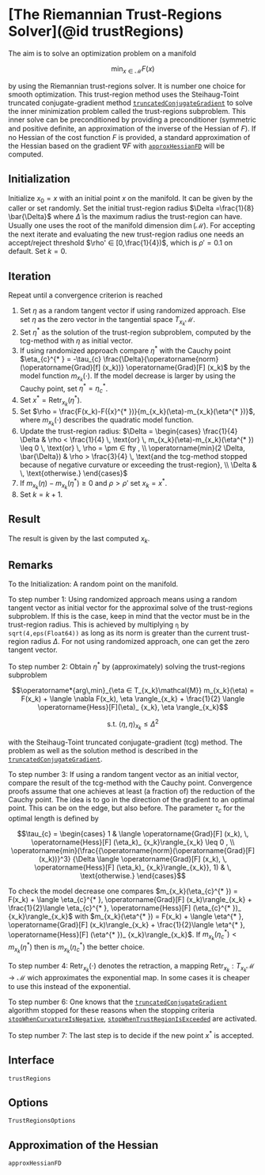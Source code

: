 # [The Riemannian Trust-Regions Solver](@id trustRegions)

The aim is to solve an optimization problem on a manifold

```math
\operatorname*{min}_{x  ∈  \mathcal{M}} F(x)
```

by using the Riemannian trust-regions solver. It is number one choice for smooth
optimization. This trust-region method uses the Steihaug-Toint truncated
conjugate-gradient method [`truncatedConjugateGradient`](@ref)
to solve the inner minimization problem called the
trust-regions subproblem. This inner solve can be preconditioned by providing
a preconditioner (symmetric and positive deﬁnite, an approximation of the
inverse of the Hessian of $F$). If no Hessian of the cost function $F$ is
provided, a standard approximation of the Hessian based on the gradient
$\nabla F$ with [`approxHessianFD`](@ref) will be computed.

## Initialization

Initialize $x_0 = x$ with an initial point $x$ on the manifold. It can be
given by the caller or set randomly. Set the initial trust-region radius
$\Delta =\frac{1}{8} \bar{\Delta}$ where $\bar{\Delta}$ is the maximum radius
the trust-region can have. Usually one uses
the root of the manifold dimension $\operatorname{dim}(\mathcal{M})$.
For accepting the next iterate and evaluating the new trust-region radius one
needs an accept/reject threshold $\rho'  ∈  [0,\frac{1}{4})$, which is
$\rho' = 0.1$ on default. Set $k=0$.

## Iteration

Repeat until a convergence criterion is reached

1. Set $\eta$ as a random tangent vector if using randomized approach. Else
    set $\eta$ as the zero vector in the tangential space $T_{x_k}\mathcal{M}$.
2. Set $\eta^{* }$ as the solution of the trust-region subproblem, computed by
    the tcg-method with $\eta$ as initial vector.
3. If using randomized approach compare $\eta^{* }$ with the Cauchy point
    $\eta_{c}^{* } = -\tau_{c} \frac{\Delta}{\operatorname{norm}(\operatorname{Grad}[f] (x_k))} \operatorname{Grad}[F] (x_k)$ by the model function $m_{x_k}(\cdot)$. If the
    model decrease is larger by using the Cauchy point, set
    $\eta^{* } = \eta_{c}^{* }$.
4. Set ${x}^{* } = \operatorname{Retr}_{x_k}(\eta^{* })$.
5. Set $\rho = \frac{F(x_k)-F({x}^{* })}{m_{x_k}(\eta)-m_{x_k}(\eta^{* })}$, where
    $m_{x_k}(\cdot)$ describes the quadratic model function.
6. Update the trust-region radius:
    $\Delta = \begin{cases} \frac{1}{4} \Delta & \rho < \frac{1}{4} \,
    \text{or} \, m_{x_k}(\eta)-m_{x_k}(\eta^{* }) \leq 0 \, \text{or}  \,
    \rho = \pm  ∈ fty , \\ \operatorname{min}(2 \Delta, \bar{\Delta}) &
    \rho > \frac{3}{4} \, \text{and the tcg-method stopped because of negative
    curvature or exceeding the trust-region}, \\ \Delta & \, \text{otherwise.}
    \end{cases}$
7. If $m_{x_k}(\eta)-m_{x_k}(\eta^{* }) \geq 0$ and $\rho > \rho'$ set
    $x_k = {x}^{* }$.
8. Set $k = k+1$.

## Result

The result is given by the last computed $x_k$.

## Remarks

To the Initialization: A random point on the manifold.

To step number 1: Using randomized approach means using a random tangent
vector as initial vector for the approximal solve of the trust-regions
subproblem. If this is the case, keep in mind that the vector must be in the
trust-region radius. This is achieved by multiplying
`η` by `sqrt(4,eps(Float64))` as long as
its norm is greater than the current trust-region radius $\Delta$.
For not using randomized approach, one can get the zero tangent vector.

To step number 2: Obtain $\eta^{* }$ by (approximately) solving the
trust-regions subproblem

```math
\operatorname*{arg\,min}_{\eta  ∈  T_{x_k}\mathcal{M}} m_{x_k}(\eta) = F(x_k) +
\langle \nabla F(x_k), \eta \rangle_{x_k} + \frac{1}{2} \langle
\operatorname{Hess}[F](\eta)_ {x_k}, \eta \rangle_{x_k}
```

```math
\text{s.t.} \; \langle \eta, \eta \rangle_{x_k} \leq {\Delta}^2
```

with the Steihaug-Toint truncated conjugate-gradient (tcg) method. The problem
as well as the solution method is described in the
[`truncatedConjugateGradient`](@ref).

To step number 3: If using a random tangent vector as an initial vector, compare
the result of the tcg-method with the Cauchy point. Convergence proofs assume
that one achieves at least (a fraction of) the reduction of the Cauchy point.
The idea is to go in the direction of the gradient to an optimal point. This
can be on the edge, but also before.
The parameter $\tau_{c}$ for the optimal length is defined by
```math
\tau_{c} = \begin{cases} 1 & \langle \operatorname{Grad}[F] (x_k), \,
\operatorname{Hess}[F] (\eta_k)_ {x_k}\rangle_{x_k} \leq 0 , \\
\operatorname{min}(\frac{{\operatorname{norm}(\operatorname{Grad}[F] (x_k))}^3}
{\Delta \langle \operatorname{Grad}[F] (x_k), \,
\operatorname{Hess}[F] (\eta_k)_ {x_k}\rangle_{x_k}}, 1) & \, \text{otherwise.}
\end{cases}
```
To check the model decrease one compares
$m_{x_k}(\eta_{c}^{* }) = F(x_k) + \langle \eta_{c}^{* },
\operatorname{Grad}[F] (x_k)\rangle_{x_k} + \frac{1}{2}\langle \eta_{c}^{* },
\operatorname{Hess}[F] (\eta_{c}^{* })_ {x_k}\rangle_{x_k}$ with
$m_{x_k}(\eta^{* }) = F(x_k) + \langle \eta^{* },
\operatorname{Grad}[F] (x_k)\rangle_{x_k} + \frac{1}{2}\langle \eta^{* },
\operatorname{Hess}[F] (\eta^{* })_ {x_k}\rangle_{x_k}$.
If $m_{x_k}(\eta_{c}^{* }) < m_{x_k}(\eta^{* })$ then is
$m_{x_k}(\eta_{c}^{* })$ the better choice.

To step number 4: $\operatorname{Retr}_{x_k}(\cdot)$ denotes the retraction, a
mapping $\operatorname{Retr}_{x_k}:T_{x_k}\mathcal{M} \rightarrow \mathcal{M}$
wich approximates the exponential map. In some cases it is cheaper to use this
instead of the exponential.

To step number 6: One knows that the [`truncatedConjugateGradient`](@ref) algorithm stopped for
these reasons when the stopping criteria [`stopWhenCurvatureIsNegative`](@ref),
[`stopWhenTrustRegionIsExceeded`](@ref) are activated.

To step number 7: The last step is to decide if the new point ${x}^{* }$ is
accepted.

## Interface

```@docs
trustRegions
```

## Options

```@docs
TrustRegionsOptions
```

## Approximation of the Hessian

```@docs
approxHessianFD
```
